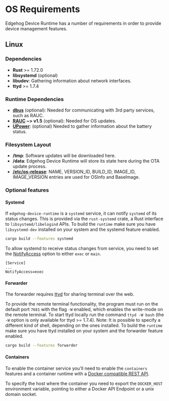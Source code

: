 <!--
This file is part of Edgehog.

Copyright 2022 - 2025 SECO Mind Srl

Licensed under the Apache License, Version 2.0 (the "License");
you may not use this file except in compliance with the License.
You may obtain a copy of the License at

   http://www.apache.org/licenses/LICENSE-2.0

Unless required by applicable law or agreed to in writing, software
distributed under the License is distributed on an "AS IS" BASIS,
WITHOUT WARRANTIES OR CONDITIONS OF ANY KIND, either express or implied.
See the License for the specific language governing permissions and
limitations under the License.

SPDX-License-Identifier: Apache-2.0
-->

# OS Requirements

Edgehog Device Runtime has a number of requirements in order to provide device management features.

## Linux

### Dependencies

- **Rust** >= 1.72.0
- **libsystemd** (optional)
- **libudev**: Gathering information about network interfaces.
- **ttyd** >= 1.7.4

### Runtime Dependencies

- **[dbus](https://www.freedesktop.org/wiki/Software/dbus/)** (optional): Needed for communicating
  with 3rd party services, such as RAUC.
- **[RAUC](https://rauc.io/) ~> v1.5** (optional): Needed for OS updates.
- **[UPower](https://upower.freedesktop.org/)**: (optional) Needed to gather information about the
  battery status.

### Filesystem Layout

- **/tmp**: Software updates will be downloaded here.
- **/data**: Edgehog Device Runtime will store its state here during the OTA update process.
- **[/etc/os-release](https://www.freedesktop.org/software/systemd/man/os-release.html)**: NAME,
  VERSION_ID, BUILD_ID, IMAGE_ID, IMAGE_VERSION entries are used for OSInfo and BaseImage.

### Optional features

#### Systemd

If `edgehog-device-runtime` is a `systemd` service, it can notify `systemd` of its status changes.
This is provided via the `rust-systemd` crate, a Rust interface to `libsystemd/libelogind` APIs. To
build the `runtime` make sure you have `libsystemd-dev` installed on your system and the systemd
feature enabled.

```sh
cargo build --features systemd
```

To allow systemd to receive status changes from service, you need to set the
[NotifyAccess](https://www.freedesktop.org/software/systemd/man/latest/systemd.service.html#NotifyAccess=) option to
either `exec` or `main`.

```
[Service]
...
NotifyAccess=exec
```

#### Forwarder

The forwarder requires [ttyd](https://github.com/tsl0922/ttyd) for sharing terminal over the web.

To provide the remote terminal functionality, the program must run on the default port `7681` with
the flag `-W` enabled, which enables the write-mode on the remote terminal. To start ttyd locally
run the command `ttyd -W bash` (the `-W` option is only available for ttyd >= 1.7.4). Note: It is
possible to specify a different kind of shell, depending on the ones installed. To build the
`runtime` make sure you have ttyd installed on your system and the forwarder feature enabled.

```sh
cargo build --features forwarder
```

#### Containers

To enable the container service you'll need to enable the `containers` features and a container
runtime with a [Docker compatible REST API](https://docs.docker.com/reference/api/engine/).

To specify the host where the container you need to export the `DOCKER_HOST` environment variable,
pointing to either a Docker API Endpoint or a unix domain socket.
